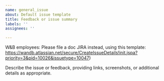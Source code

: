 ```yaml
---
name: general_issue
about: Default issue template
title: Feedback or issue summary
labels: ''
assignees: ''

---
```


W&B employees: Please file a doc JIRA instead, using this template: https://wandb.atlassian.net/secure/CreateIssueDetails!init.jspa?priority=3&pid=10026&issuetype=10047)

Describe the issue or feedback, providing links, screenshots, or additional details as appropriate.

